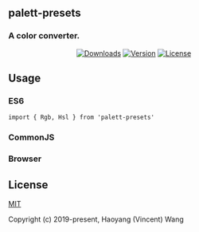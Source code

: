 ## palett-presets
### A color converter.

<p align="center">
  <a href="https://npmcharts.com/compare/palett-presets?minimal=true"><img src="https://img.shields.io/npm/dm/palett-presets.svg" alt="Downloads"></a>
  <a href="https://www.npmjs.com/package/palett-presets"><img src="https://img.shields.io/npm/v/palett-presets.svg" alt="Version"></a>
  <a href="https://www.npmjs.com/package/palett-presets"><img src="https://img.shields.io/npm/l/palett-presets.svg" alt="License"></a>
</p>

## Usage
    
### ES6
    import { Rgb, Hsl } from 'palett-presets'
    
### CommonJS

### Browser
    
## License

[MIT](http://opensource.org/licenses/MIT)

Copyright (c) 2019-present, Haoyang (Vincent) Wang
